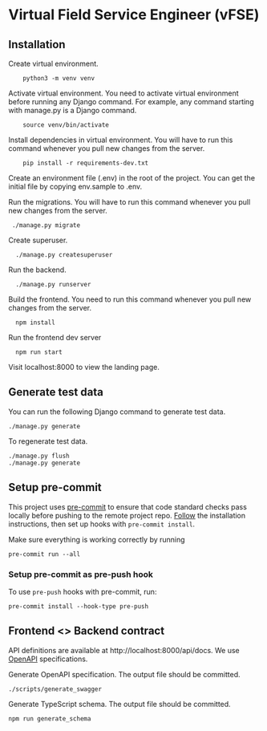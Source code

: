 # Virtual Field Service Engineer (vFSE)

## Installation

Create virtual environment.

    	python3 -m venv venv

Activate virtual environment. You need to activate virtual environment before running any Django command. For example, any command starting with manage.py is a Django command.

    	source venv/bin/activate

Install dependencies in virtual environment. You will have to run this command whenever you pull new changes from the server.

    	pip install -r requirements-dev.txt

Create an environment file (.env) in the root of the project. You can get the initial file by copying env.sample to .env.

Run the migrations. You will have to run this command whenever you pull new changes from the server.

     ./manage.py migrate

Create superuser.

      ./manage.py createsuperuser

Run the backend.

      ./manage.py runserver

Build the frontend. You need to run this command whenever you pull new changes from the server.

      npm install

Run the frontend dev server

      npm run start

Visit localhost:8000 to view the landing page.

## Generate test data
You can run the following Django command to generate test data.

    ./manage.py generate

To regenerate test data.

    ./manage.py flush
    ./manage.py generate

## Setup pre-commit

This project uses [pre-commit](https://pre-commit.com/) to ensure that code standard checks pass locally before pushing to the remote project repo. [Follow](https://pre-commit.com/#installation) the installation instructions, then set up hooks with `pre-commit install`.

Make sure everything is working correctly by running

    pre-commit run --all

### Setup pre-commit as pre-push hook

To use `pre-push` hooks with pre-commit, run:

    pre-commit install --hook-type pre-push


## Frontend <> Backend contract

API definitions are available at http://localhost:8000/api/docs. We use [OpenAPI](https://swagger.io/specification/) specifications.

Generate OpenAPI specification. The output file should be committed.

    ./scripts/generate_swagger


Generate TypeScript schema. The output file should be committed.

    npm run generate_schema

